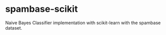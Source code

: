 spambase-scikit
===============

Naive Bayes Classifier implementation with scikit-learn with the spambase dataset.
